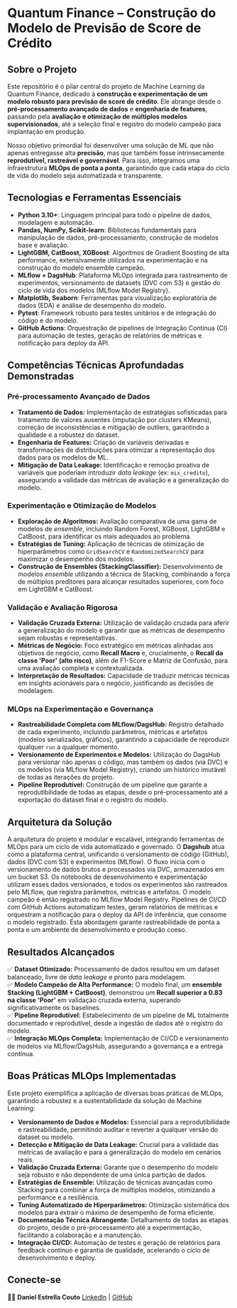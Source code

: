 # Quantum Finance – Construção do Modelo de Previsão de Score de Crédito

## Sobre o Projeto

Este repositório é o pilar central do projeto de Machine Learning da Quantum Finance, dedicado à **construção e experimentação de um modelo robusto para previsão de score de crédito**. Ele abrange desde o **pré-processamento avançado de dados** e **engenharia de features**, passando pela **avaliação e otimização de múltiplos modelos supervisionados**, até a seleção final e registro do modelo campeão para implantação em produção.

Nosso objetivo primordial foi desenvolver uma solução de ML que não apenas entregasse alta **precisão**, mas que também fosse intrinsecamente **reprodutível, rastreável e governável**. Para isso, integramos uma infraestrutura **MLOps de ponta a ponta**, garantindo que cada etapa do ciclo de vida do modelo seja automatizada e transparente. 

## Tecnologias e Ferramentas Essenciais

*   **Python 3.10+**: Linguagem principal para todo o pipeline de dados, modelagem e automação.
*   **Pandas, NumPy, Scikit-learn**: Bibliotecas fundamentais para manipulação de dados, pré-processamento, construção de modelos base e avaliação.
*   **LightGBM, CatBoost, XGBoost**: Algoritmos de Gradient Boosting de alta performance, extensivamente utilizados na experimentação e na construção do modelo ensemble campeão.
*   **MLflow + DagsHub**: Plataforma MLOps integrada para rastreamento de experimentos, versionamento de datasets (DVC com S3) e gestão do ciclo de vida dos modelos (MLflow Model Registry).
*   **Matplotlib, Seaborn**: Ferramentas para visualização exploratória de dados (EDA) e análise de desempenho do modelo.
*   **Pytest**: Framework robusto para testes unitários e de integração do código e do modelo.
*   **GitHub Actions**: Orquestração de pipelines de Integração Contínua (CI) para automação de testes, geração de relatórios de métricas e notificação para deploy da API.

## Competências Técnicas Aprofundadas Demonstradas

### Pré-processamento Avançado de Dados

*   **Tratamento de Dados:** Implementação de estratégias sofisticadas para tratamento de valores ausentes (imputação por clusters KMeans), correção de inconsistências e mitigação de outliers, garantindo a qualidade e a robustez do dataset.
*   **Engenharia de Features:** Criação de variáveis derivadas e transformações de distribuições para otimizar a representação dos dados para os modelos de ML.
*   **Mitigação de Data Leakage:** Identificação e remoção proativa de variáveis que poderiam introduzir *data leakage* (ex: `mix_credito`), assegurando a validade das métricas de avaliação e a generalização do modelo.

### Experimentação e Otimização de Modelos

*   **Exploração de Algoritmos:** Avaliação comparativa de uma gama de modelos de *ensemble*, incluindo Random Forest, XGBoost, LightGBM e CatBoost, para identificar os mais adequados ao problema.
*   **Estratégias de Tuning:** Aplicação de técnicas de otimização de hiperparâmetros como `GridSearchCV` e `RandomizedSearchCV` para maximizar o desempenho dos modelos.
*   **Construção de Ensembles (StackingClassifier):** Desenvolvimento de modelos *ensemble* utilizando a técnica de Stacking, combinando a força de múltiplos preditores para alcançar resultados superiores, com foco em LightGBM e CatBoost.

### Validação e Avaliação Rigorosa

*   **Validação Cruzada Externa:** Utilização de validação cruzada para aferir a generalização do modelo e garantir que as métricas de desempenho sejam robustas e representativas.
*   **Métricas de Negócio:** Foco estratégico em métricas alinhadas aos objetivos de negócio, como **Recall Macro** e, crucialmente, o **Recall da classe 'Poor' (alto risco)**, além de F1-Score e Matriz de Confusão, para uma avaliação completa e contextualizada.
*   **Interpretação de Resultados:** Capacidade de traduzir métricas técnicas em insights acionáveis para o negócio, justificando as decisões de modelagem.

### MLOps na Experimentação e Governança

*   **Rastreabilidade Completa com MLflow/DagsHub:** Registro detalhado de cada experimento, incluindo parâmetros, métricas e artefatos (modelos serializados, gráficos), garantindo a capacidade de reproduzir qualquer `run` a qualquer momento.
*   **Versionamento de Experimentos e Modelos:** Utilização do DagsHub para versionar não apenas o código, mas também os dados (via DVC) e os modelos (via MLflow Model Registry), criando um histórico imutável de todas as iterações do projeto.
*   **Pipeline Reprodutível:** Construção de um pipeline que garante a reprodutibilidade de todas as etapas, desde o pré-processamento até a exportação do dataset final e o registro do modelo.

## Arquitetura da Solução

A arquitetura do projeto é modular e escalável, integrando ferramentas de MLOps para um ciclo de vida automatizado e governado. O **Dagshub** atua como a plataforma central, unificando o versionamento de código (GitHub), dados (DVC com S3) e experimentos (MLflow). O fluxo inicia com o versionamento de dados brutos e processados via DVC, armazenados em um bucket S3. Os notebooks de desenvolvimento e experimentação utilizam esses dados versionados, e todos os experimentos são rastreados pelo MLflow, que registra parâmetros, métricas e artefatos. O modelo campeão é então registrado no MLflow Model Registry. Pipelines de CI/CD com GitHub Actions automatizam testes, geram relatórios de métricas e orquestram a notificação para o deploy da API de inferência, que consome o modelo registrado. Esta abordagem garante rastreabilidade de ponta a ponta e um ambiente de desenvolvimento e produção coeso.

## Resultados Alcançados

✅ **Dataset Otimizado:** Processamento de dados resultou em um dataset balanceado, livre de *data leakage* e pronto para modelagem.  
✅ **Modelo Campeão de Alta Performance:** O modelo final, um **ensemble Stacking (LightGBM + CatBoost)**, demonstrou um **Recall superior a 0.83 na classe 'Poor'** em validação cruzada externa, superando significativamente os baselines.  
✅ **Pipeline Reprodutível:** Estabelecimento de um pipeline de ML totalmente documentado e reprodutível, desde a ingestão de dados até o registro do modelo.  
✅ **Integração MLOps Completa:** Implementação de CI/CD e versionamento de modelos via MLflow/DagsHub, assegurando a governança e a entrega contínua.  

## Boas Práticas MLOps Implementadas

Este projeto exemplifica a aplicação de diversas boas práticas de MLOps, garantindo a robustez e a sustentabilidade da solução de Machine Learning:

*   **Versionamento de Dados e Modelos:** Essencial para a reprodutibilidade e rastreabilidade, permitindo auditar e reverter a qualquer versão do dataset ou modelo.
*   **Detecção e Mitigação de Data Leakage:** Crucial para a validade das métricas de avaliação e para a generalização do modelo em cenários reais.
*   **Validação Cruzada Externa:** Garante que o desempenho do modelo seja robusto e não dependente de uma única partição de dados.
*   **Estratégias de Ensemble:** Utilização de técnicas avançadas como Stacking para combinar a força de múltiplos modelos, otimizando a performance e a resiliência.
*   **Tuning Automatizado de Hiperparâmetros:** Otimização sistemática dos modelos para extrair o máximo de desempenho de forma eficiente.
*   **Documentação Técnica Abrangente:** Detalhamento de todas as etapas do projeto, desde o pré-processamento até a experimentação, facilitando a colaboração e a manutenção.
*   **Integração CI/CD:** Automação de testes e geração de relatórios para feedback contínuo e garantia de qualidade, acelerando o ciclo de desenvolvimento e deploy.

## Conecte-se

👨‍💻 **Daniel Estrella Couto**
[LinkedIn](https://www.linkedin.com/in/daniel-estrella-couto) | [GitHub](https://github.com/estrellacouto05)
